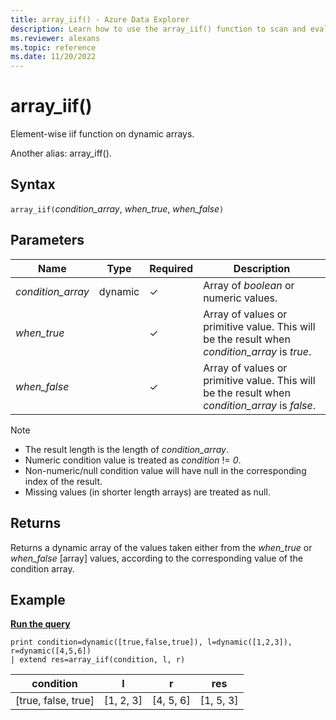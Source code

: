 ```yaml
---
title: array_iif() - Azure Data Explorer
description: Learn how to use the array_iif() function to scan and evaluate elements in an array.
ms.reviewer: alexans
ms.topic: reference
ms.date: 11/20/2022
---
```

# array_iif()

Element-wise iif function on dynamic arrays.

Another alias: array_iff().

## Syntax

`array_iif(`*condition_array*, *when_true*, *when_false*`)`

## Parameters

| Name | Type | Required | Description |
|--|--|--|--|
| *condition_array*| dynamic | &check;| Array of *boolean* or numeric values.|
| *when_true* |  | &check; | Array of values or primitive value. This will be the result when *condition_array* is *true*.|
| *when_false* |  | &check; | Array of values or primitive value. This will be the result when *condition_array* is *false*.|

> [!NOTE]
>
> * The result length is the length of *condition_array*.
> * Numeric condition value is treated as *condition* != *0*.
> * Non-numeric/null condition value will have null in the corresponding index of the result.
> * Missing values (in shorter length arrays) are treated as null.

## Returns

Returns a dynamic array of the values taken either from the *when_true* or *when_false* [array] values, according to the corresponding value of the condition array.

## Example

[**Run the query**](https://dataexplorer.azure.com/clusters/help/databases/Samples?query=H4sIAAAAAAAAAysoyswrUUjOz0vJLMnMz7NNqcxLzM1M1oguKSpN1UlLzClO1QExYzV1FHIQsoY6RjrGILEihJiJjqmOWaymAi9XjUJqRUlqXopCUWqxbWJRUWJlfGZmmgbcFqBRQJ2aACda2uZ8AAAA)

```kusto
print condition=dynamic([true,false,true]), l=dynamic([1,2,3]), r=dynamic([4,5,6]) 
| extend res=array_iif(condition, l, r)
```

|condition|l|r|res|
|---|---|---|---|
|[true, false, true]|[1, 2, 3]|[4, 5, 6]|[1, 5, 3]|
